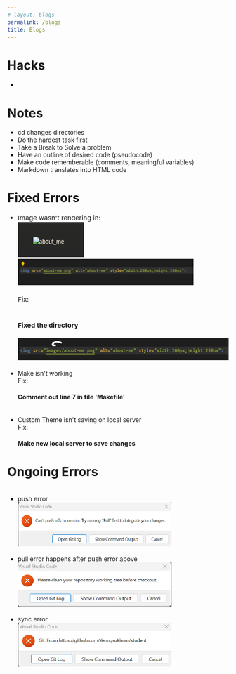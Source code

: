 ```yaml
---
# layout: blogs
permalink: /blogs
title: Blogs
---
```

<h1>Hacks</h1>
<ul>
    <li></li>
</ul>
<h1>Notes</h1>
<ul>
    <li>cd changes directories</li>
    <li>Do the hardest task first</li>
    <li>Take a Break to Solve a problem</li>
    <li>Have an outline of desired code (pseudocode)</li>
    <li>Make code rememberable (comments, meaningful variables)</li>
    <li>Markdown translates into HTML code</li>

</ul>
<h1>Fixed Errors</h1>
<ul>
    <li style="font-size:15px">
        Image wasn't rendering in:<br>
        <img src="images/image_render_error.png" alt="image_error" style="width:150px;height:80px"><br>
        <img src="images/image_code_error.png" alt="image_code_error" style="width:400px;height:60px"><br><br>
        Fix:<br><br>
        <h4>Fixed the directory</h4>
        <img src="images/image_fix.png" alt="image_code_fix" style="width:500px;height:50px">
    </li>
    <br>
    <li>
        Make isn't working<br>
        Fix:<br>
        <h4>Comment out line 7 in file 'Makefile'</h4>
    </li>
    <br>
    <li>Custom Theme isn't saving on local server
        <br>
        Fix:
        <h4>Make new local server to save changes</h4>
    </li>
</ul>
<h1>Ongoing Errors</h1>
<ul>
    <!-- <li>git pull Error<br>
        <img src="images/git_pull_err.png" alt="git_pull_error" style="height:50px;width:500px">
    </li> -->
    <br>
    <li>push error
        <br>
        <img src="images/push_error.png" alt="push_error" height="100" width="350">    
    </li>
    <br>
    <li>pull error happens after push error above<br>
        <img src="images/pull_error.png" alt="pull_error" height="100" width="350">
    </li>
    <br>    
    <li>sync error<br>
        <img src="images/syncerror.png" alt="sync_error" height="100" width="350">
    </li>
</ul>

<!-- 
<h1>To-do</h1>
<html>
    <head>
    </head>
    <body>
        <script>
            console.log(todo);
        </script>
    </body>
</html> -->

